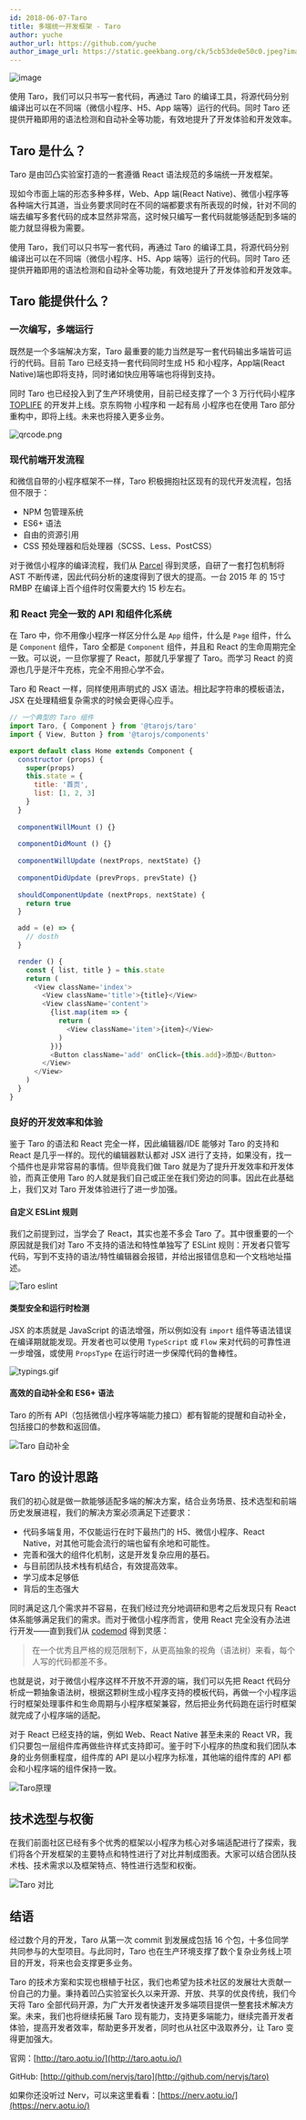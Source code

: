 ```yaml
---
id: 2018-06-07-Taro
title: 多端统一开发框架 - Taro 
author: yuche
author_url: https://github.com/yuche
author_image_url: https://static.geekbang.org/ck/5cb53de0e50c0.jpeg?imageView2/0/w/800
---
```


![image](https://img11.360buyimg.com/uba/jfs/t21205/91/853520716/145629/b03d7fa7/5b19f383N6a30536b.jpg)

使用 Taro，我们可以只书写一套代码，再通过 Taro 的编译工具，将源代码分别编译出可以在不同端（微信小程序、H5、App 端等）运行的代码。同时 Taro 还提供开箱即用的语法检测和自动补全等功能，有效地提升了开发体验和开发效率。

<!--truncate-->

## Taro 是什么？

Taro 是由凹凸实验室打造的一套遵循 React 语法规范的多端统一开发框架。


现如今市面上端的形态多种多样，Web、App 端(React Native)、微信小程序等各种端大行其道，当业务要求同时在不同的端都要求有所表现的时候，针对不同的端去编写多套代码的成本显然非常高，这时候只编写一套代码就能够适配到多端的能力就显得极为需要。

使用 Taro，我们可以只书写一套代码，再通过 Taro 的编译工具，将源代码分别编译出可以在不同端（微信小程序、H5、App 端等）运行的代码。同时 Taro 还提供开箱即用的语法检测和自动补全等功能，有效地提升了开发体验和开发效率。


## Taro 能提供什么？

### 一次编写，多端运行

既然是一个多端解决方案，Taro 最重要的能力当然是写一套代码输出多端皆可运行的代码。目前 Taro 已经支持一套代码同时生成 H5 和小程序，App端(React Native)端也即将支持，同时诸如快应用等端也将得到支持。

同时 Taro 也已经投入到了生产环境使用，目前已经支撑了一个 3 万行代码小程序 [TOPLIFE](https://www.toplife.com/) 的开发并上线。京东购物 小程序和 一起有局 小程序也在使用 Taro 部分重构中，即将上线。未来也将接入更多业务。

![qrcode.png](http://img14.360buyimg.com/uba/jfs/t21817/73/625556299/346228/96240192/5b14a81eN8e6a43db.png)


### 现代前端开发流程

和微信自带的小程序框架不一样，Taro 积极拥抱社区现有的现代开发流程，包括但不限于：

* NPM 包管理系统
* ES6+ 语法
* 自由的资源引用
* CSS 预处理器和后处理器（SCSS、Less、PostCSS）

对于微信小程序的编译流程，我们从 [Parcel](https://parceljs.org/) 得到灵感，自研了一套打包机制将 AST 不断传递，因此代码分析的速度得到了很大的提高。一台 2015 年 的 15寸 RMBP 在编译上百个组件时仅需要大约 15 秒左右。

### 和 React 完全一致的 API 和组件化系统

在 Taro 中，你不用像小程序一样区分什么是 `App` 组件，什么是 `Page` 组件，什么是 `Component` 组件，Taro 全都是 `Component` 组件，并且和 React 的生命周期完全一致。可以说，一旦你掌握了 React，那就几乎掌握了 Taro。而学习 React 的资源也几乎是汗牛充栋，完全不用担心学不会。

Taro 和 React 一样，同样使用声明式的 JSX 语法。相比起字符串的模板语法，JSX 在处理精细复杂需求的时候会更得心应手。

```javascript
// 一个典型的 Taro 组件
import Taro, { Component } from '@tarojs/taro'
import { View, Button } from '@tarojs/components'

export default class Home extends Component {
  constructor (props) {
    super(props)
    this.state = {
      title: '首页',
      list: [1, 2, 3]
    }
  }
  
  componentWillMount () {}
  
  componentDidMount () {}
  
  componentWillUpdate (nextProps, nextState) {}
  
  componentDidUpdate (prevProps, prevState) {}
 
  shouldComponentUpdate (nextProps, nextState) {
    return true
  }

  add = (e) => {
    // dosth
  }

  render () {
    const { list, title } = this.state
    return (
      <View className='index'>
        <View className='title'>{title}</View>
        <View className='content'>
          {list.map(item => {
            return (
              <View className='item'>{item}</View>
            )
          })}
          <Button className='add' onClick={this.add}>添加</Button>
        </View>
      </View>
    )
  }
}
```

### 良好的开发效率和体验

鉴于 Taro 的语法和 React 完全一样，因此编辑器/IDE 能够对 Taro 的支持和 React 是几乎一样的。现代的编辑器默认都对 JSX 进行了支持，如果没有，找一个插件也是非常容易的事情。但毕竟我们做 Taro 就是为了提升开发效率和开发体验，而真正使用 Taro 的人就是我们自己或正坐在我们旁边的同事。因此在此基础上，我们又对 Taro 开发体验进行了进一步加强。

#### 自定义 ESLint 规则

我们之前提到过，当学会了 React，其实也差不多会 Taro 了。其中很重要的一个原因就是我们对 Taro 不支持的语法和特性单独写了 ESLint 规则：开发者只管写代码，写到不支持的语法/特性编辑器会报错，并给出报错信息和一个文档地址描述。

![Taro eslint](http://img11.360buyimg.com/uba/jfs/t22168/93/735088023/931233/8689f95e/5b176e0cN26618692.gif)

#### 类型安全和运行时检测

JSX 的本质就是 JavaScript 的语法增强，所以例如没有 `import` 组件等语法错误在编译期就能发现。开发者也可以使用 `TypeScript` 或 `Flow` 来对代码的可靠性进一步增强，或使用 `PropsType` 在运行时进一步保障代码的鲁棒性。

![typings.gif](http://img12.360buyimg.com/uba/jfs/t20401/15/759531786/1118417/1b827131/5b176e0cN7b17f4ec.gif)


#### 高效的自动补全和 ES6+ 语法

Taro 的所有 API（包括微信小程序等端能力接口）都有智能的提醒和自动补全，包括接口的参数和返回值。

![Taro 自动补全](http://img20.360buyimg.com/uba/jfs/t20455/36/730770188/1715215/573ff07e/5b176e15Nd65937f7.gif)

## Taro 的设计思路
我们的初心就是做一款能够适配多端的解决方案，结合业务场景、技术选型和前端历史发展进程，我们的解决方案必须满足下述要求：

* 代码多端复用，不仅能运行在时下最热门的 H5、微信小程序、React Native，对其他可能会流行的端也留有余地和可能性。
* 完善和强大的组件化机制，这是开发复杂应用的基石。
* 与目前团队技术栈有机结合，有效提高效率。
* 学习成本足够低
* 背后的生态强大

同时满足这几个需求并不容易，在我们经过充分地调研和思考之后发现只有 React 体系能够满足我们的需求。而对于微信小程序而言，使用 React 完全没有办法进行开发——直到我们从 [codemod](https://github.com/facebook/codemod) 得到灵感：

> 在一个优秀且严格的规范限制下，从更高抽象的视角（语法树）来看，每个人写的代码都差不多。

也就是说，对于微信小程序这样不开放不开源的端，我们可以先把 React 代码分析成一颗抽象语法树，根据这颗树生成小程序支持的模板代码，再做一个小程序运行时框架处理事件和生命周期与小程序框架兼容，然后把业务代码跑在运行时框架就完成了小程序端的适配。

对于 React 已经支持的端，例如 Web、React Native 甚至未来的 React VR，我们只要包一层组件库再做些许样式支持即可。鉴于时下小程序的热度和我们团队本身的业务侧重程度，组件库的 API 是以小程序为标准，其他端的组件库的 API 都会和小程序端的组件保持一致。

![Taro原理](http://img30.360buyimg.com/uba/jfs/t22360/120/839096197/151922/229ceba4/5b1a6fcdNed7d4039.jpg)


## 技术选型与权衡

在我们前面社区已经有多个优秀的框架以小程序为核心对多端适配进行了探索，我们将各个开发框架的主要特点和特性进行了对比并制成图表。大家可以结合团队技术栈、技术需求以及框架特点、特性进行选型和权衡。

![Taro 对比](http://img13.360buyimg.com/uba/jfs/t22033/293/837111837/251330/3f89b58d/5b18f6edNa2311261.png)


## 结语

经过数个月的开发，Taro 从第一次 commit 到发展成包括 16 个包，十多位同学共同参与的大型项目。与此同时，Taro 也在生产环境支撑了数个复杂业务线上项目的开发，将来也会支撑更多业务。

Taro 的技术方案和实现也根植于社区，我们也希望为技术社区的发展壮大贡献一份自己的力量。秉持着凹凸实验室长久以来开源、开放、共享的优良传统，我们今天将 Taro 全部代码开源，为广大开发者快速开发多端项目提供一整套技术解决方案。未来，我们也将继续拓展 Taro 现有能力，支持更多端能力，继续完善开发者体验，提高开发者效率，帮助更多开发者，同时也从社区中汲取养分，让 Taro 变得更加强大。

官网：[http://taro.aotu.io/](http://taro.aotu.io/)

GitHub:  [http://github.com/nervjs/taro](http://github.com/nervjs/taro)

如果你还没听过 Nerv，可以来这里看看：[https://nerv.aotu.io/](https://nerv.aotu.io/)



